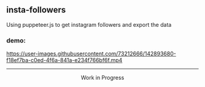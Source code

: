## insta-followers
Using puppeteer.js to get instagram followers and export the data



### demo:

https://user-images.githubusercontent.com/73212666/142893680-f18ef7ba-c0ed-4f6a-841a-e234f766bf6f.mp4


--- 
<p align="center">Work in Progress</p>
